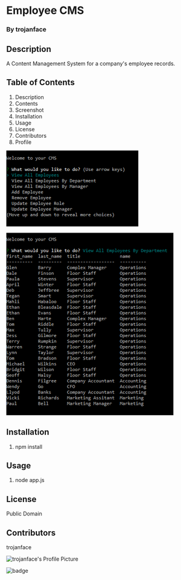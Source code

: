 
# Employee CMS
### By trojanface

## Description
A Content Management System for a company's employee records.

## Table of Contents

1. Description
2. Contents
3. Screenshot
4. Installation
5. Usage
6. License
7. Contributors
8. Profile

![A screenshot of Employee CMS](screenshot1.png)

![A screenshot of Employee CMS](screenshot2.png)

## Installation
1. npm install

## Usage
1. node app.js

## License
Public Domain

## Contributors
trojanface

![trojanface's Profile Picture](https://avatars.githubusercontent.com/u/57181233?)


![badge](https://img.shields.io/badge/isAwesome-YES-green)
